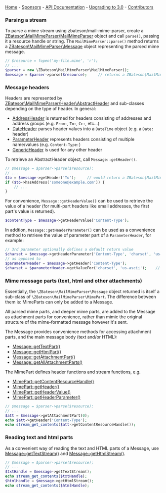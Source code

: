 [Home](/) - [Sponsors](/#sponsors) - [API Documentation](api/3.0) - [Upgrading to 3.0](upgrade-3.0) - [Contributors](/#contributors)

### Parsing a stream

To parse a mime stream using zbateson/mail-mime-parser, create a [ZBateson\MailMimeParser\MailMimeParser](api/0.4/classes/ZBateson-MailMimeParser-MailMimeParser.html) object and call `parse()`, passing it a resource handle or string. The `MailMimeParser::parse()` method returns a [ZBateson\MailMimeParser\Message](api/0.4/classes/ZBateson-MailMimeParser-Message.html) object representing the parsed mime message.

```php
// $resource = fopen('my-file.mime', 'r');
// ...
$parser = new \ZBateson\MailMimeParser\MailMimeParser();
$message = $parser->parse($resource);     // returns a ZBateson\MailMimeParser\Message
```

### Message headers

Headers are represented by [ZBateson\MailMimeParser\Header\AbstractHeader](api/0.4/classes/ZBateson-MailMimeParser-Header.AbstractHeader.html) and sub-classes depending on the type of header.  In general:

* [AddressHeader](api/0.4/classes/ZBateson-MailMimeParser-Header.AddressHeader.html) is returned for headers consisting of addresses and address groups (e.g. `From:`, `To:`, `Cc:`, etc...)
* [DateHeader](api/0.4/classes/ZBateson-MailMimeParser-Header.DateHeader.html) parses header values into a `DateTime` object (e.g. a `Date:` header)
* [ParameterHeader](api/0.4/classes/ZBateson-MailMimeParser-Header.ParameterHeader.html) represents headers consisting of multiple name/values (e.g. `Content-Type:`)
* [GenericHeader](api/0.4/classes/ZBateson-MailMimeParser-Header.GenericHeader.html) is used for any other header

To retrieve an AbstractHeader object, call `Message::getHeader()`.

```php
// $message = $parser->parse($resource);
// ...
$to = $message->getHeader('To');     // would return a ZBateson\MailMimeParser\Header\AddressHeader
if ($to->hasAddress('someone@example.com')) {
    // ...
}
```

For convenience, `Message::getHeaderValue()` can be used to retrieve the value of a header (for multi-part headers like email addresses, the first part's value is returned).

```php
$contentType = $message->getHeaderValue('Content-Type');
```

In addtion, `Message::getHeaderParameter()` can be used as a convenience method to retrieve the value of parameter part of a `ParameterHeader`, for example:

```php
// 3rd parameter optionally defines a default return value
$charset = $message->getHeaderParameter('Content-Type', 'charset', 'us-ascii');
// as opposed to
$parameterHeader = $message->getHeader('Content-Type');
$charset = $parameterHeader->getValueFor('charset', 'us-ascii');    // 2nd parameter also optional
```

### Mime message parts (text, html and other attachments)

Essentially, the `\ZBateson\MailMimeParser\Message` object returned is itself a sub-class of `\ZBateson\MailMimeParser\MimePart`.  The difference between them is: MimeParts can only be added to a Message.

All parsed mime parts, and deeper mime parts, are added to the Message as attachment parts for convenience, rather than mimic the original structure of the mime-formatted message however it's sent.

The Message provides convenience methods for accessing attachment parts, and the main message body (text and/or HTML):
* [Message::getTextPart()](api/0.4/classes/ZBateson-MailMimeParser-Message.html#method_getTextPart)
* [Message::getHtmlPart()](api/0.4/classes/ZBateson-MailMimeParser-Message.html#method_getHtmlPart)
* [Message::getAttachmentPart()](api/0.4/classes/ZBateson-MailMimeParser-Message.html#method_getAttachmentPart)
* [Message::getAllAttachmentParts()](api/0.4/classes/ZBateson-MailMimeParser-Message.html#method_getAllattachmentParts)

The MimePart defines header functions and stream functions, e.g.
* [MimePart::getContentResourceHandle()](ZBateson-MailMimeParser-MimePart#method_getContentResourceHandle)
* [MimePart::getHeader()](ZBateson-MailMimeParser-MimePart#method_getHeader)
* [MimePart::getHeaderValue()](ZBateson-MailMimeParser-MimePart#method_getHeaderValue)
* [MimePart::getHeaderParameter()](ZBateson-MailMimeParser-MimePart#method_getHeaderParameter)

```php
// $message = $parser->parse($resource);
// ...
$att = $message->getAttachmentPart(0);
echo $att->getHeader('Content-Type');
echo stream_get_contents($att->getContentResourceHandle());
```

### Reading text and html parts

As a convenient way of reading the text and HTML parts of a Message, use [Message::getTextStream()](api/0.4/classes/ZBateson-MailMimeParser-Message.html#method_getTextStream) and [Message::getHtmlStream()](api/0.4/classes/ZBateson-MailMimeParser-Message.html#method_getHtmlStream).

```php
// $message = $parser->parse($resource);
// ...
$txtHandle = $message->getTextStream();
echo stream_get_contents($txtHandle);
$htmlHandle = $message->getHtmlStream();
echo stream_get_contents($htmlHandle);
```

